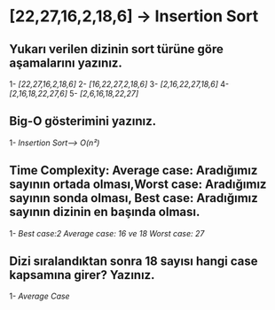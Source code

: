 # [22,27,16,2,18,6] -> Insertion Sort

## Yukarı verilen dizinin sort türüne göre aşamalarını yazınız.
1- *[22,27,16,2,18,6]*
2- *[16,22,27,2,18,6]*
3- *[2,16,22,27,18,6]*
4- *[2,16,18,22,27,6]*
5- *[2,6,16,18,22,27]*

## Big-O gösterimini yazınız.

1- *Insertion Sort--> O(n²)*


## Time Complexity: Average case: Aradığımız sayının ortada olması,Worst case: Aradığımız sayının sonda olması, Best case: Aradığımız sayının dizinin en başında olması.

1- *Best case:2*
   *Average case: 16 ve 18*
   *Worst case: 27*


## Dizi sıralandıktan sonra 18 sayısı hangi case kapsamına girer? Yazınız.

1- *Average Case*
